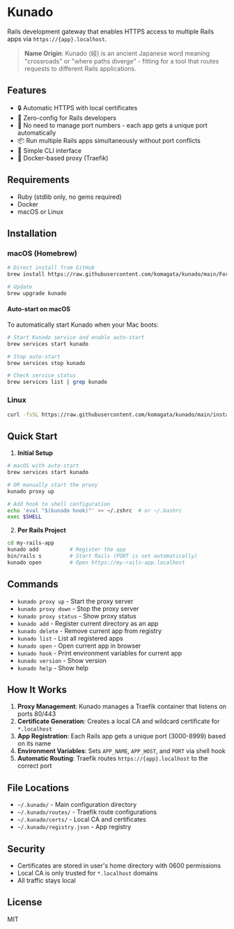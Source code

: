 # Kunado

Rails development gateway that enables HTTPS access to multiple Rails apps via `https://{app}.localhost`.

> **Name Origin**: Kunado (岐) is an ancient Japanese word meaning "crossroads" or "where paths diverge" - fitting for a tool that routes requests to different Rails applications.

## Features

- 🔒 Automatic HTTPS with local certificates
- 🚀 Zero-config for Rails developers
- 🎯 No need to manage port numbers - each app gets a unique port automatically
- 📦 Run multiple Rails apps simultaneously without port conflicts
- 🔧 Simple CLI interface
- 🐳 Docker-based proxy (Traefik)

## Requirements

- Ruby (stdlib only, no gems required)
- Docker
- macOS or Linux

## Installation

### macOS (Homebrew)

```bash
# Direct install from GitHub
brew install https://raw.githubusercontent.com/komagata/kunado/main/Formula/kunado.rb

# Update
brew upgrade kunado
```

#### Auto-start on macOS

To automatically start Kunado when your Mac boots:

```bash
# Start Kunado service and enable auto-start
brew services start kunado

# Stop auto-start
brew services stop kunado

# Check service status
brew services list | grep kunado
```

### Linux

```bash
curl -fsSL https://raw.githubusercontent.com/komagata/kunado/main/install.sh | sh
```

## Quick Start

1. **Initial Setup**
```bash
# macOS with auto-start
brew services start kunado

# OR manually start the proxy
kunado proxy up

# Add hook to shell configuration
echo 'eval "$(kunado hook)"' >> ~/.zshrc  # or ~/.bashrc
exec $SHELL
```

2. **Per Rails Project**
```bash
cd my-rails-app
kunado add          # Register the app
bin/rails s         # Start Rails (PORT is set automatically)
kunado open         # Open https://my-rails-app.localhost
```

## Commands

- `kunado proxy up` - Start the proxy server
- `kunado proxy down` - Stop the proxy server
- `kunado proxy status` - Show proxy status
- `kunado add` - Register current directory as an app
- `kunado delete` - Remove current app from registry
- `kunado list` - List all registered apps
- `kunado open` - Open current app in browser
- `kunado hook` - Print environment variables for current app
- `kunado version` - Show version
- `kunado help` - Show help

## How It Works

1. **Proxy Management**: Kunado manages a Traefik container that listens on ports 80/443
2. **Certificate Generation**: Creates a local CA and wildcard certificate for `*.localhost`
3. **App Registration**: Each Rails app gets a unique port (3000-8999) based on its name
4. **Environment Variables**: Sets `APP_NAME`, `APP_HOST`, and `PORT` via shell hook
5. **Automatic Routing**: Traefik routes `https://{app}.localhost` to the correct port

## File Locations

- `~/.kunado/` - Main configuration directory
- `~/.kunado/routes/` - Traefik route configurations
- `~/.kunado/certs/` - Local CA and certificates
- `~/.kunado/registry.json` - App registry

## Security

- Certificates are stored in user's home directory with 0600 permissions
- Local CA is only trusted for `*.localhost` domains
- All traffic stays local

## License

MIT